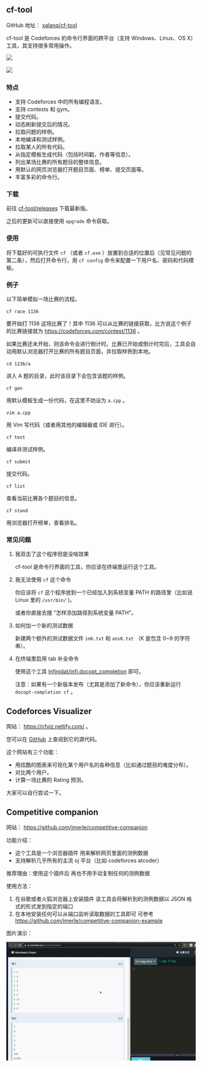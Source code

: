 ## cf-tool

GitHub 地址： [xalanq/cf-tool](https://github.com/xalanq/cf-tool/) 

cf-tool 是 Codeforces 的命令行界面的跨平台（支持 Windows、Linux、OS X）工具，其支持很多常用操作。

![](./images/cf-tool1.jpg)

![](./images/cf-tool2.jpg)

### 特点

-   支持 Codeforces 中的所有编程语言。
-   支持 contests 和 gym。
-   提交代码。
-   动态刷新提交后的情况。
-   拉取问题的样例。
-   本地编译和测试样例。
-   拉取某人的所有代码。
-   从指定模板生成代码（包括时间戳，作者等信息）。
-   列出某场比赛的所有题目的整体信息。
-   用默认的网页浏览器打开题目页面、榜单、提交页面等。
-   丰富多彩的命令行。

### 下载

前往 [cf-tool/releases](https://github.com/xalanq/cf-tool/releases) 下载最新版。

之后的更新可以直接使用 `upgrade` 命令获取。

### 使用

将下载好的可执行文件 `cf` （或者 `cf.exe` ）放置到合适的位置后（见常见问题的第二条），然后打开命令行，用 `cf config` 命令来配置一下用户名、密码和代码模板。

### 例子

以下简单模拟一场比赛的流程。

 `cf race 1136` 

要开始打 1136 这场比赛了！其中 1136 可以从比赛的链接获取，比方说这个例子的比赛链接就为 <https://codeforces.com/contest/1136> 。

如果比赛还未开始，则该命令会进行倒计时。比赛已开始或倒计时完后，工具会自动用默认浏览器打开比赛的所有题目页面，并拉取样例到本地。

 `cd 1136/a` 

进入 A 题的目录，此时该目录下会包含该题的样例。

 `cf gen` 

用默认模板生成一份代码，在这里不妨设为 `a.cpp` 。

 `vim a.cpp` 

用 Vim 写代码（或者用其他的编辑器或 IDE 进行）。

 `cf test` 

编译并测试样例。

 `cf submit` 

提交代码。

 `cf list` 

查看当前比赛各个题目的信息。

 `cf stand` 

用浏览器打开榜单，查看排名。

### 常见问题

1.  我双击了这个程序但是没啥效果

    cf-tool 是命令行界面的工具，你应该在终端里运行这个工具。

2.  我无法使用 `cf` 这个命令

    你应该将 `cf` 这个程序放到一个已经加入到系统变量 PATH 的路径里（比如说 Linux 里的 `/usr/bin/` )。

    或者你直接去搜 "怎样添加路径到系统变量 PATH"。

3.  如何加一个新的测试数据

    新建两个额外的测试数据文件 `inK.txt` 和 `ansK.txt` （K 是包含 0~9 的字符串）。

4.  在终端里启用 tab 补全命令

    使用这个工具 [Infinidat/infi.docopt_completion](https://github.com/Infinidat/infi.docopt_completion) 即可。

    注意：如果有一个新版本发布（尤其是添加了新命令），你应该重新运行 `docopt-completion cf` 。

## Codeforces Visualizer

网站： <https://cfviz.netlify.com/> 。

您可以在 [GitHub](https://github.com/sjsakib/cfviz/) 上查阅到它的源代码。

这个网站有三个功能：

-   用炫酷的图表来可视化某个用户名的各种信息（比如通过题目的难度分布）。
-   对比两个用户。
-   计算一场比赛的 Rating 预测。

大家可以自行尝试一下。

## Competitive companion

网站： <https://github.com/jmerle/competitive-companion> 

功能介绍：

-   这个工具是一个浏览器插件 用来解析网页里面的测例数据
-   支持解析几乎所有的主流 oj 平台（比如 codeforces atcoder）

推荐理由：使用这个插件后 再也不用手动复制任何的测例数据

使用方法：

1.  在谷歌或者火狐浏览器上安装插件 该工具会将解析到的测例数据以 JSON 格式的形式发到指定的端口
2.  在本地安装任何可以从端口监听读取数据的工具即可 可参考 <https://github.com/jmerle/competitive-companion-example> 

图片演示：

![演示](images/cf-tool3.gif)
